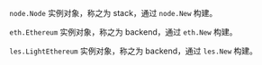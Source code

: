 `node.Node` 实例对象，称之为 stack，通过 `node.New` 构建。

`eth.Ethereum` 实例对象，称之为 backend，通过 `eth.New` 构建。

`les.LightEthereum` 实例对象，称之为 backend，通过 `les.New` 构建。

